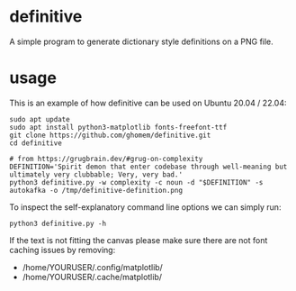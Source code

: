 # definitive
A simple program to generate dictionary style definitions on a PNG file.

# usage

This is an example of how definitive can be used on Ubuntu 20.04 / 22.04:
```
sudo apt update
sudo apt install python3-matplotlib fonts-freefont-ttf
git clone https://github.com/ghomem/definitive.git
cd definitive

# from https://grugbrain.dev/#grug-on-complexity
DEFINITION='Spirit demon that enter codebase through well-meaning but ultimately very clubbable; Very, very bad.'
python3 definitive.py -w complexity -c noun -d "$DEFINITION" -s autokafka -o /tmp/definitive-definition.png
```

To inspect the self-explanatory command line options we can simply run:
```
python3 definitive.py -h
```
If the text is not fitting the canvas please make sure there are not font caching issues by removing:
* /home/YOURUSER/.config/matplotlib/
* /home/YOURUSER/.cache/matplotlib/
